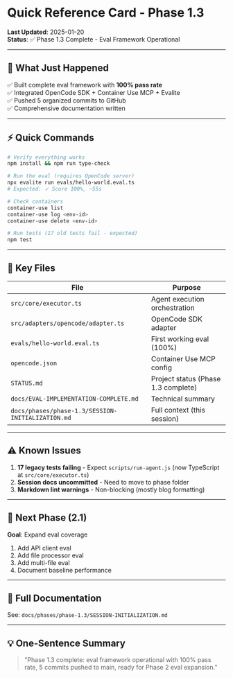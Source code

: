 # Quick Reference Card - Phase 1.3

**Last Updated**: 2025-01-20  
**Status**: ✅ Phase 1.3 Complete - Eval Framework Operational

---

## 🎯 What Just Happened

✅ Built complete eval framework with **100% pass rate**  
✅ Integrated OpenCode SDK + Container Use MCP + Evalite  
✅ Pushed 5 organized commits to GitHub  
✅ Comprehensive documentation written

---

## ⚡ Quick Commands

```bash
# Verify everything works
npm install && npm run type-check

# Run the eval (requires OpenCode server)
npx evalite run evals/hello-world.eval.ts
# Expected: ✓ Score 100%, ~55s

# Check containers
container-use list
container-use log <env-id>
container-use delete <env-id>

# Run tests (17 old tests fail - expected)
npm test
```

---

## 📁 Key Files

| File | Purpose |
|------|---------|
| `src/core/executor.ts` | Agent execution orchestration |
| `src/adapters/opencode/adapter.ts` | OpenCode SDK adapter |
| `evals/hello-world.eval.ts` | First working eval (100%) |
| `opencode.json` | Container Use MCP config |
| `STATUS.md` | Project status (Phase 1.3 complete) |
| `docs/EVAL-IMPLEMENTATION-COMPLETE.md` | Technical summary |
| `docs/phases/phase-1.3/SESSION-INITIALIZATION.md` | Full context (this session) |

---

## ⚠️ Known Issues

1. **17 legacy tests failing** - Expect `scripts/run-agent.js` (now TypeScript at `src/core/executor.ts`)
2. **Session docs uncommitted** - Need to move to phase folder
3. **Markdown lint warnings** - Non-blocking (mostly blog formatting)

---

## 🎯 Next Phase (2.1)

**Goal**: Expand eval coverage

1. Add API client eval
2. Add file processor eval  
3. Add multi-file eval
4. Document baseline performance

---

## 📖 Full Documentation

See: `docs/phases/phase-1.3/SESSION-INITIALIZATION.md`

---

## 💡 One-Sentence Summary

> "Phase 1.3 complete: eval framework operational with 100% pass rate, 5 commits pushed to main, ready for Phase 2 eval expansion."
